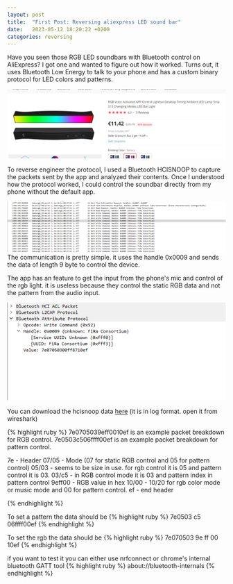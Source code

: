 ```yaml
---
layout: post
title:  "First Post: Reversing aliexpress LED sound bar"
date:   2023-05-12 18:20:22 +0200
categories: reversing
---
```

Have you seen those RGB LED soundbars with Bluetooth control on AliExpress? I got one and wanted to figure out how it worked. Turns out, it uses Bluetooth Low Energy to talk to your phone and has a custom binary protocol for LED colors and patterns.

![alt text](images/1/3.png)

To reverse engineer the protocol, I used a Bluetooth HCISNOOP to capture the packets sent by the app and analyzed their contents. Once I understood how the protocol worked, I could control the soundbar directly from my phone without the default app. 

![alt text](images/1/1.png)
The communication is pretty simple. it uses the handle 0x0009 and sends the data of length 9 byte to control the device. 

The app has an feature to get the input from the phone's mic and control of the rgb light. it is useless because they control the static RGB data and not the pattern from the audio input. 

![alt text](images/1/2.png)

You can download the hcisnoop data [here](data/001_ble_rgb.log.gz) (it is in log format. open it from wireshark)

{% highlight ruby %}
7e0705039eff0010ef is an example packet breakdown for RGB control.
7e0503c506ffff00ef is an example packet breakdown for pattern control.

7e - Header
07/05 - Mode (07 for static RGB control and 05 for pattern control)
05/03 - seems to be size in use. for rgb control it is 05 and pattern control it is 03.
03/c5 - in RGB control mode it is 03 and pattern index in pattern control 
9eff00 - RGB value in hex
10/00  - 10/20 for rgb color mode or music mode and 00 for pattern control.
ef - end header

{% endhighlight %}

To set a pattern the data should be 
{% highlight ruby %}
7e0503 c5 06ffff00ef
{% endhighlight %}

To set the rgb the data should be 
{% highlight ruby %}
7e070503 9e ff 00 10ef
{% endhighlight %}


if you want to test it you can either use nrfconnect or chrome's internal bluetooth GATT tool {% highlight ruby %} about://bluetooth-internals {% endhighlight %}
